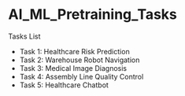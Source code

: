 # AI_ML_Pretraining_Tasks

Tasks List
- Task 1: Healthcare Risk Prediction
- Task 2: Warehouse Robot Navigation
- Task 3: Medical Image Diagnosis
- Task 4: Assembly Line Quality Control
- Task 5: Healthcare Chatbot
